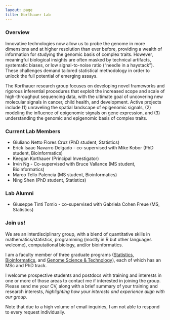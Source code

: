 ```yaml
---
layout: page
title: Korthauer Lab
---
```


<!-- Google tag (gtag.js) -->
<script async src="https://www.googletagmanager.com/gtag/js?id=G-76MC7WLYHX"></script>
<script>
  window.dataLayer = window.dataLayer || [];
  function gtag(){dataLayer.push(arguments);}
  gtag('js', new Date());

  gtag('config', 'G-76MC7WLYHX');
</script>


### Overview

Innovative technologies now allow us to probe the genome in more dimensions and at higher resolution than ever before, providing a wealth of information for studying the genomic basis of complex traits. However, meaningful biological insights are often masked by technical artifacts, systematic biases, or low signal-to-noise ratio (“needle in a haystack”). These challenges demand tailored statistical methodology in order to unlock the full potential of emerging assays.

The Korthauer research group focuses on developing novel frameworks and rigorous inferential procedures that exploit the increased scope and scale of high-throughput sequencing data, with the ultimate goal of uncovering new molecular signals in cancer, child health, and development. Active projects include (1) unraveling the spatial landscape of epigenomic signals, (2) modeling the influence of epigenomic signals on gene expression, and (3) understanding the genomic and epigenomic basis of complex traits.

### Current Lab Members

* Giuliano Netto Flores Cruz (PhD student, Statistics)
* Erick Isaac Navarro Delgado - co-supervised with Mike Kobor (PhD student, Bioinformatics)
* Keegan Korthauer (Principal Investigator)
* Irvin Ng - Co-supervised with Bruce Vallance (MS student, Bioinformatics)
* Marco Tello Palencia (MS student, Bioinformatics)
* Ning Shen (PhD student, Statistics)

### Lab Alumni

* Giuseppe Tinti Tomio - co-supervised with Gabriela Cohen Freue (MS, Statistics)

### Join us!

We are an interdisciplinary group, with a blend of quantitative skills in mathematics/statistics, programming (mostly in R but other languages welcome), computational biology, and/or bioinformatics. 

I am a faculty member of three graduate programs ([Statistics](https://www.stat.ubc.ca/graduate), [Bioinformatics](http://www.bioinformatics.ubc.ca/apply/), and [Genome Science & Technology](https://www.gsat.ubc.ca/admission/)), each of which has an MSc and PhD track. 

I welcome prospective students and postdocs with training and interests in one or more of those areas to contact me if interested in joining the group. Please send me your CV, along with a brief summary of your training and research interests, *highlighting how your interests and experience align with our group*. 

Note that due to a high volume of email inquiries, I am not able to respond to every request individually. 